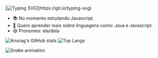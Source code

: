 ### 
[![Typing SVG](https://readme-typing-svg.demolab.com?font=Fira+Code&pause=1000&color=FF69B4&center=true&vCenter=true&width=435&lines=Welcome+to+my+page!👋;It's+nice+meeting+you!)](https://git.io/typing-svg)

- 📚 No momento estudando Javascript.
- 🔭 Quero aprender mais sobre linguagens como: Java e Javascript.
- 😄 Pronomes: ela/dela
  
![Anurag's GitHub stats](https://github-readme-stats.vercel.app/api?username=Andriele15&show_icons=true&theme=cobalt)
![Top Langs](https://github-readme-stats.vercel.app/api/top-langs/?username=Andriele15&layout=compact)

![Snake animation](https://github.com/Andriele15/Andriele15/blob/output/github-contribution-grid-snake.svg)





